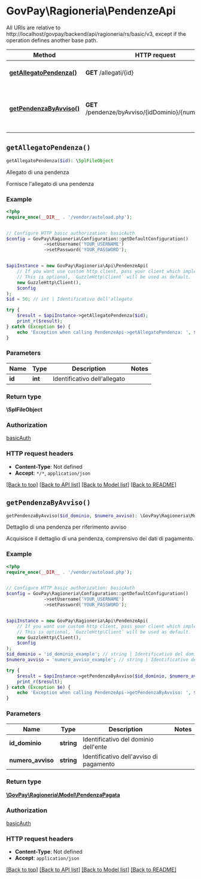 # GovPay\Ragioneria\PendenzeApi

All URIs are relative to http://localhost/govpay/backend/api/ragioneria/rs/basic/v3, except if the operation defines another base path.

| Method | HTTP request | Description |
| ------------- | ------------- | ------------- |
| [**getAllegatoPendenza()**](PendenzeApi.md#getAllegatoPendenza) | **GET** /allegati/{id} | Allegato di una pendenza |
| [**getPendenzaByAvviso()**](PendenzeApi.md#getPendenzaByAvviso) | **GET** /pendenze/byAvviso/{idDominio}/{numeroAvviso} | Dettaglio di una pendenza per riferimento avviso |


## `getAllegatoPendenza()`

```php
getAllegatoPendenza($id): \SplFileObject
```

Allegato di una pendenza

Fornisce l'allegato di una pendenza

### Example

```php
<?php
require_once(__DIR__ . '/vendor/autoload.php');


// Configure HTTP basic authorization: basicAuth
$config = GovPay\Ragioneria\Configuration::getDefaultConfiguration()
              ->setUsername('YOUR_USERNAME')
              ->setPassword('YOUR_PASSWORD');


$apiInstance = new GovPay\Ragioneria\Api\PendenzeApi(
    // If you want use custom http client, pass your client which implements `GuzzleHttp\ClientInterface`.
    // This is optional, `GuzzleHttp\Client` will be used as default.
    new GuzzleHttp\Client(),
    $config
);
$id = 56; // int | Identificativo dell'allegato

try {
    $result = $apiInstance->getAllegatoPendenza($id);
    print_r($result);
} catch (Exception $e) {
    echo 'Exception when calling PendenzeApi->getAllegatoPendenza: ', $e->getMessage(), PHP_EOL;
}
```

### Parameters

| Name | Type | Description  | Notes |
| ------------- | ------------- | ------------- | ------------- |
| **id** | **int**| Identificativo dell&#39;allegato | |

### Return type

**\SplFileObject**

### Authorization

[basicAuth](../../README.md#basicAuth)

### HTTP request headers

- **Content-Type**: Not defined
- **Accept**: `*/*`, `application/json`

[[Back to top]](#) [[Back to API list]](../../README.md#endpoints)
[[Back to Model list]](../../README.md#models)
[[Back to README]](../../README.md)

## `getPendenzaByAvviso()`

```php
getPendenzaByAvviso($id_dominio, $numero_avviso): \GovPay\Ragioneria\Model\PendenzaPagata
```

Dettaglio di una pendenza per riferimento avviso

Acquisisce il dettaglio di una pendenza, comprensivo dei dati di pagamento.

### Example

```php
<?php
require_once(__DIR__ . '/vendor/autoload.php');


// Configure HTTP basic authorization: basicAuth
$config = GovPay\Ragioneria\Configuration::getDefaultConfiguration()
              ->setUsername('YOUR_USERNAME')
              ->setPassword('YOUR_PASSWORD');


$apiInstance = new GovPay\Ragioneria\Api\PendenzeApi(
    // If you want use custom http client, pass your client which implements `GuzzleHttp\ClientInterface`.
    // This is optional, `GuzzleHttp\Client` will be used as default.
    new GuzzleHttp\Client(),
    $config
);
$id_dominio = 'id_dominio_example'; // string | Identificativo del dominio dell'ente
$numero_avviso = 'numero_avviso_example'; // string | Identificativo dell'avviso di pagamento

try {
    $result = $apiInstance->getPendenzaByAvviso($id_dominio, $numero_avviso);
    print_r($result);
} catch (Exception $e) {
    echo 'Exception when calling PendenzeApi->getPendenzaByAvviso: ', $e->getMessage(), PHP_EOL;
}
```

### Parameters

| Name | Type | Description  | Notes |
| ------------- | ------------- | ------------- | ------------- |
| **id_dominio** | **string**| Identificativo del dominio dell&#39;ente | |
| **numero_avviso** | **string**| Identificativo dell&#39;avviso di pagamento | |

### Return type

[**\GovPay\Ragioneria\Model\PendenzaPagata**](../Model/PendenzaPagata.md)

### Authorization

[basicAuth](../../README.md#basicAuth)

### HTTP request headers

- **Content-Type**: Not defined
- **Accept**: `application/json`

[[Back to top]](#) [[Back to API list]](../../README.md#endpoints)
[[Back to Model list]](../../README.md#models)
[[Back to README]](../../README.md)
